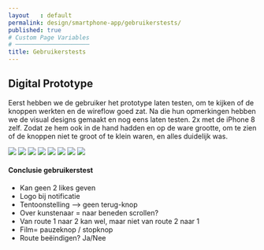```yaml
---
layout   : default
permalink: design/smartphone-app/gebruikerstests/
published: true
# Custom Page Variables
# ─────────────────────
title: Gebruikerstests
---
```


Digital Prototype
-----------------

Eerst hebben we de gebruiker het prototype laten testen, om te kijken of de knoppen werkten en de wireflow goed zat. Na die hun opmerkingen hebben we de visual designs gemaakt en nog eens laten testen. 2x met de iPhone 8 zelf. Zodat ze hem ook in de hand hadden en op de ware grootte, om te zien of de knoppen niet te groot of te klein waren, en alles duidelijk was. 
<br>

<img class="img-small" src="../../../img/gebruikerstest 3.jpg">
<img class="img-small" src="../../../img/gebruikerstest 5.jpg">
<img class="img-small" src="../../../img/gebruikerstest 6.jpg">
<img class="img-small" src="../../../img/gebruikerstest 7.jpg">
<img class="img-small" src="../../../img/gebruikerstest 8.jpg">
<img class="img-small" src="../../../img/gebruikerstest 1.jpg">
<img class="img-small" src="../../../img/gebruikerstest 2.jpg">
<img class="img-small" src="../../../img/gebruikerstest 4.jpg">



<h4>Conclusie gebruikerstest</h4>

- Kan geen 2 likes geven
- Logo bij notificatie
- Tentoonstelling —> geen terug-knop
- Over kunstenaar = naar beneden scrollen?
- Van route 1 naar 2 kan wel, maar niet van route 2 naar 1
- Film= pauzeknop / stopknop
- Route beëindigen? Ja/Nee